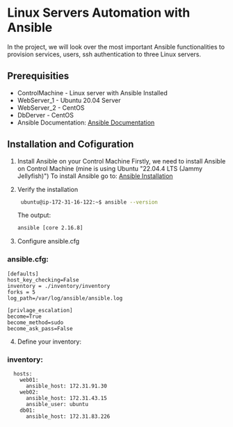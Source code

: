 # Linux Servers Automation with Ansible

In the project, we will look over the most important Ansible functionalities to provision services, users, ssh authentication to three Linux servers. 

## Prerequisities 

- ControlMachine - Linux server with Ansible Installed
- WebServer_1 - Ubuntu 20.04 Server
- WebServer_2 - CentOS
- DbDerver - CentOS
- Ansible Documentation: [Ansible Documentation](https://www.ansible.com/])

## Installation and Cofiguration

1. Install Ansible on your Control Machine
   Firstly, we need to install Ansible on Control Machine (mine is using Ubuntu "22.04.4 LTS (Jammy Jellyfish)")
   To install Ansible go to:
   [Ansible Installation](https://docs.ansible.com/ansible/latest/installation_guide/intro_installation.html)

2. Verify the installation

   ```sh
    ubuntu@ip-172-31-16-122:~$ ansible --version
   ```
    The output:
     ```sh
     ansible [core 2.16.8]
     ```
3. Configure ansible.cfg
   
###  ansible.cfg:
```
[defaults]
host_key_checking=False
inventory = ./inventory/inventory
forks = 5
log_path=/var/log/ansible/ansible.log

[privlage_escalation]
become=True
become_method=sudo
become_ask_pass=False
```

4. Define your inventory:

###  inventory:

```all:
  hosts:
    web01:
      ansible_host: 172.31.91.30
    web02:
      ansible_host: 172.31.43.15
      ansible_user: ubuntu
    db01:
      ansible_host: 172.31.83.226
```
